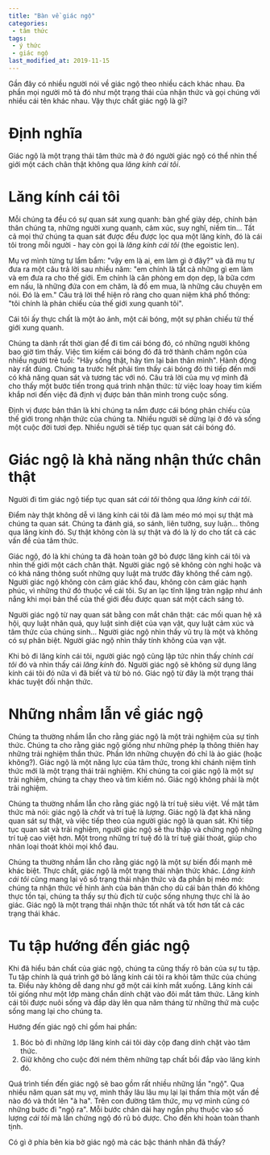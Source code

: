 ```yaml
---
title: "Bàn về giác ngộ"
categories:
 - tâm thức
tags:
 - ý thức
 - giác ngộ
last_modified_at: 2019-11-15
---
```


Gần đây có nhiều người nói về giác ngộ theo nhiều cách khác nhau. Đa phần mọi người mô tả đó như một trạng thái của nhận thức và gọi chúng với nhiều cái tên khác nhau. Vậy thực chất giác ngộ là gì?

# Định nghĩa

Giác ngộ là một trạng thái tâm thức mà ở đó người giác ngộ có thể nhìn thế giới một cách chân thật không qua *lăng kính cái tôi*.

# Lăng kính cái tôi

Mỗi chúng ta đều có sự quan sát xung quanh: bàn ghế giày dép, chính bản thân chúng ta, những người xung quanh, cảm xúc, suy nghĩ, niềm tin... Tất cả mọi thứ chúng ta quan sát được đều được lọc qua một lăng kính, đó là cái tôi trong mỗi người - hay còn gọi là *lăng kính cái tôi* (the egoistic len). 

Mụ vợ mình từng tự lẩm bẩm: "vậy em là ai, em làm gì ở đây?" và đã mụ tự đưa ra một câu trả lời sau nhiều năm: "em chính là tất cả những gì em làm và em đưa ra cho thế giới. Em chính là căn phòng em dọn dẹp, là bữa cơm em nấu, là những đứa con em chăm, là đồ em mua, là những câu chuyện em nói. Đó là em." Câu trả lời thể hiện rõ ràng cho quan niệm khá phổ thông: "tôi chính là phản chiếu của thế giới xung quanh tôi".

Cái tôi ấy thực chất là một ảo ảnh, một cái bóng, một sự phản chiếu từ thế giới xung quanh. 

Chúng ta dành rất thời gian để đi tìm cái bóng đó, có những người không bao giờ tìm thấy. Việc tìm kiếm cái bóng đó đã trở thành châm ngôn của nhiều người trẻ tuổi: "Hãy sống thật, hãy tìm lại bản thân mình". Hành động này rất đúng. Chúng ta trước hết phải tìm thấy cái bóng đó thì tiếp đến mới có khả năng quan sát và tương tác với nó. Câu trả lời của mụ vợ mình đã cho thấy một bước tiến trong quá trình nhận thức: từ việc loay hoay tìm kiếm khắp nơi đến việc đã định vị được bản thân mình trong cuộc sống.

Định vị được bản thân là khi chúng ta nắm được cái bóng phản chiếu của thế giới trong nhận thức của chúng ta. Nhiều người sẽ dừng lại ở đó và sống một cuộc đời tươi đẹp. Nhiều người sẽ tiếp tục quan sát cái bóng đó.

# Giác ngộ là khả năng nhận thức chân thật

Người đi tìm giác ngộ tiếp tục quan sát *cái tôi* thông qua *lăng kính cái tôi*.

Điểm này thật không dễ vì lăng kính cái tôi đã làm méo mó mọi sự thật mà chúng ta quan sát. Chúng ta đánh giá, so sánh, liên tưởng, suy luận... thông qua lăng kính đó. Sự thật không còn là sự thật và đó là lý do cho tất cả các vấn đề của tâm thức.

Giác ngộ, đó là khi chúng ta đã hoàn toàn gỡ bỏ được lăng kính cái tôi và nhìn thế giới một cách chân thật. Người giác ngộ sẽ không còn nghi hoặc và có khả năng thông suốt những quy luật mà trước đây không thể cảm ngộ. Người giác ngộ không còn cảm giác khổ đau, không còn cảm giác hạnh phúc, vì những thứ đó thuộc về cái tôi. Sự an lạc tĩnh lặng tràn ngập như ánh nắng khi mọi bản thể của thế giới đều được quan sát một cách sáng tỏ.

Người giác ngộ từ nay quan sát bằng con mắt chân thật: các mối quan hệ xã hội, quy luật nhân quả, quy luật sinh diệt của vạn vật, quy luật cảm xúc và tâm thức của chúng sinh... Người giác ngộ nhìn thấy vũ trụ là một và không có sự phân biệt. Người giác ngộ nhìn thấy tính không của vạn vật.

Khi bỏ đi lăng kính cái tôi, người giác ngộ cũng lập tức nhìn thấy chính *cái tôi* đó và nhìn thấy cái *lăng kính* đó. Người giác ngộ sẽ không sử dụng lăng kính cái tôi đó nữa vì đã biết và từ bỏ nó. Giác ngộ từ đây là một trạng thái khác tuyệt đối nhận thức.

# Những nhầm lẫn về giác ngộ

Chúng ta thường nhầm lẫn cho rằng giác ngộ là một trải nghiệm của sự tỉnh thức. Chúng ta cho rằng giác ngộ giống như những phép lạ thông thiên hay những trải nghiệm thần thức. Phần lớn những chuyện đó chỉ là ảo giác (hoặc không?). Giác ngộ là một năng lực của tâm thức, trong khi chánh niệm tỉnh thức mới là một trạng thái trải nghiệm. Khi chúng ta coi giác ngộ là một sự trải nghiệm, chúng ta chạy theo và tìm kiếm nó. Giác ngộ không phải là một trải nghiệm.

Chúng ta thường nhầm lẫn cho rằng giác ngộ là trí tuệ siêu việt. Về mặt tâm thức mà nói: giác ngộ là *chất* và trí tuệ là *lượng*. Giác ngộ là đạt khả năng quan sát sự thật, và việc tiếp theo của người giác ngộ là quan sát. Khi tiếp tục quan sát và trải nghiệm, người giác ngộ sẽ thu thập và chứng ngộ những trí tuệ cao việt hơn. Một trong những trí tuệ đó là trí tuệ giải thoát, giúp cho nhân loại thoát khỏi mọi khổ đau.

Chúng ta thường nhầm lẫn cho rằng giác ngộ là một sự biến đổi mạnh mẽ khác biệt. Thực chất, giác ngộ là một trạng thái nhận thức khác. *Lăng kính cái tôi* cũng mang lại vô số trạng thái nhận thức và đa phần bị méo mó: chúng ta nhận thức về hình ảnh của bản thân cho dù cái bản thân đó không thực tồn tại, chúng ta thấy sự thù địch từ cuộc sống nhưng thực chỉ là ảo giác. Giác ngộ là một trạng thái nhận thức tốt nhất và tốt hơn tất cả các trạng thái khác. 

# Tu tập hướng đến giác ngộ

Khi đã hiểu bản chất của giác ngộ, chúng ta cũng thấy rõ bản của sự tu tập. Tu tập chính là quá trình gỡ bỏ lăng kính cái tôi ra khỏi tâm thức của chúng ta. Điều này không dễ dang như gỡ một cái kính mắt xuống. Lăng kính cái tôi giống như một lớp màng chắn dính chặt vào đôi mắt tâm thức. Lăng kính cái tôi được nuôi sống và đắp dày lên qua năm tháng từ những thứ mà cuộc sống mang lại cho chúng ta.

Hướng đến giác ngộ chỉ gồm hai phần:

 1. Bóc bỏ đi những lớp lăng kính cái tôi dày cộp đang dính chặt vào tâm thức.
 2. Giữ không cho cuộc đời ném thêm những tạp chất bồi đắp vào lăng kính đó.

Quá trình tiến đến giác ngộ sẽ bao gồm rất nhiều những lần "ngộ". Qua nhiều năm quan sát mụ vợ, mình thấy lâu lâu mụ lại lại thấm thía một vấn đề nào đó và thốt lên "à ha". Trên con đường tâm thức, mụ vợ mình cũng có những bước đi "ngộ ra". Mỗi bước chân dài hay ngắn phụ thuộc vào số lượng *cái tôi* mà lần chứng ngộ đó rũ bỏ được. Cho đến khi hoàn toàn thanh tịnh.

Có gì ở phía bên kia bờ giác ngộ mà các bậc thánh nhân đã thấy?